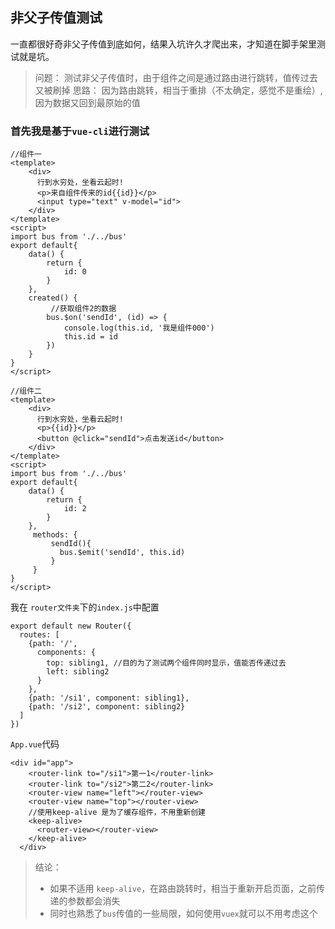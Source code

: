 ## 非父子传值测试

一直都很好奇非父子传值到底如何，结果入坑许久才爬出来，才知道在脚手架里测试就是坑。

> 问题： 测试非父子传值时，由于组件之间是通过路由进行跳转，值传过去又被刷掉
> 思路： 因为路由跳转，相当于重排（不太确定，感觉不是重绘）,因为数据又回到最原始的值

### 首先我是基于`vue-cli`进行测试

```
//组件一
<template>
    <div>
      行到水穷处，坐看云起时!
      <p>来自组件传来的id{{id}}</p>
      <input type="text" v-model="id">
    </div>
</template>
<script>
import bus from './../bus'
export default{
    data() {
        return {
            id: 0
        }
    },
    created() {
         //获取组件2的数据
        bus.$on('sendId', (id) => {
            console.log(this.id, '我是组件000')
            this.id = id
        })
    }
}
</script>

//组件二
<template>
    <div>
      行到水穷处，坐看云起时!
      <p>{{id}}</p>
      <button @click="sendId">点击发送id</button>
    </div>
</template>
<script>
import bus from './../bus'
export default{
    data() {
        return {
            id: 2
        }
    },
     methods: {
         sendId(){
           bus.$emit('sendId', this.id)
         }
     }
}
</script>
```

我在 `router文件夹`下的`index.js`中配置

```
export default new Router({
  routes: [
    {path: '/',
      components: {
        top: sibling1, //目的为了测试两个组件同时显示，值能否传递过去
        left: sibling2
      }
    },
    {path: '/si1', component: sibling1},
    {path: '/si2', component: sibling2}
  ]
})
```

`App.vue`代码

```
<div id="app">
    <router-link to="/si1">第一1</router-link>
    <router-link to="/si2">第二2</router-link>
    <router-view name="left"></router-view>
    <router-view name="top"></router-view>
    //使用keep-alive 是为了缓存组件，不用重新创建
    <keep-alive>
      <router-view></router-view>
    </keep-alive>
  </div>
```

> 结论：
>
> - 如果不适用 `keep-alive`，在路由跳转时，相当于重新开启页面，之前传递的参数都会消失
> - 同时也熟悉了`bus`传值的一些局限，如何使用`vuex`就可以不用考虑这个
